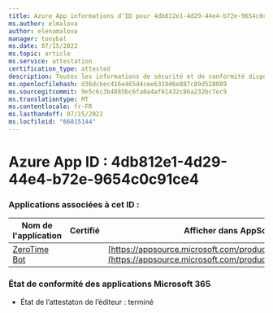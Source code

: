 ```yaml
---
title: Azure App informations d’ID pour 4db812e1-4d29-44e4-b72e-9654c0c91ce4
ms.author: elmalova
author: elenamalova
manager: tonybal
ms.date: 07/15/2022
ms.topic: article
ms.service: attestation
certification_type: attested
description: Toutes les informations de sécurité et de conformité disponibles pour 4db812e1-4d29-44e4-b72e-9654c0c91ce4.
ms.openlocfilehash: d36dcbec416e465d4cee6319d6e887c89d528089
ms.sourcegitcommit: 9e5c6c3b4885bc6fa0a4af61432c86a232bc7ec9
ms.translationtype: MT
ms.contentlocale: fr-FR
ms.lasthandoff: 07/15/2022
ms.locfileid: "66815144"
---
```

# <a name="azure-app-id-4db812e1-4d29-44e4-b72e-9654c0c91ce4"></a>Azure App ID : 4db812e1-4d29-44e4-b72e-9654c0c91ce4


### <a name="apps-associated-with-this-id"></a>Applications associées à cet ID :
| **Nom de l'application** | **Certifié** | **Afficher dans AppSource** |
|--------------|---------------|-----------------------|
| [ZeroTime Bot](../forward/WA200003717.md) |  | [https://appsource.microsoft.com/product/office/WA200003717](https://appsource.microsoft.com/product/office/WA200003717) |

### <a name="microsoft-365-app-compliance-status"></a>État de conformité des applications Microsoft 365
- État de l’attestaton de l’éditeur : terminé

